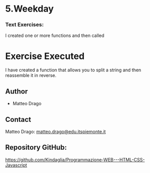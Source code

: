 # 5.Weekday

### Text Exercises:
I created one or more functions and then called




# Exercise Executed
I have created a function that allows you to split a string and then reassemble it in reverse.



## Author
* Matteo Drago

## Contact
Matteo Drago: matteo.drago@edu.itspiemonte.it 

## Repository GitHub:
https://github.com/Kindaglia/Programmazione-WEB---HTML-CSS-Javascript
